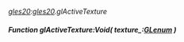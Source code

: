 _[gles20](../../modules/gles20/gles20-module.md):[gles20](../../modules/gles20/gles20-module.md).glActiveTexture_
##### Function glActiveTexture:Void( texture_:[GLenum](../../modules/gles20/gles20-glenum.md) )
